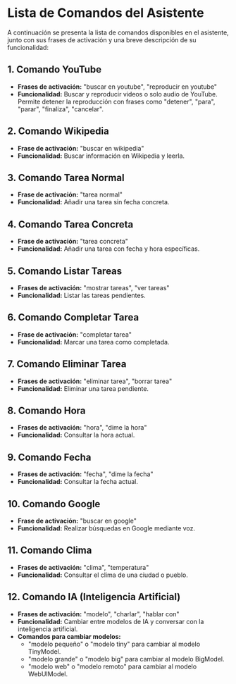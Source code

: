 # Lista de Comandos del Asistente

A continuación se presenta la lista de comandos disponibles en el asistente, junto con sus frases de activación y una breve descripción de su funcionalidad:

## 1. Comando YouTube
- **Frases de activación:** "buscar en youtube", "reproducir en youtube"
- **Funcionalidad:** Buscar y reproducir videos o solo audio de YouTube. Permite detener la reproducción con frases como "detener", "para", "parar", "finaliza", "cancelar".

## 2. Comando Wikipedia
- **Frase de activación:** "buscar en wikipedia"
- **Funcionalidad:** Buscar información en Wikipedia y leerla.

## 3. Comando Tarea Normal
- **Frase de activación:** "tarea normal"
- **Funcionalidad:** Añadir una tarea sin fecha concreta.

## 4. Comando Tarea Concreta
- **Frase de activación:** "tarea concreta"
- **Funcionalidad:** Añadir una tarea con fecha y hora específicas.

## 5. Comando Listar Tareas
- **Frases de activación:** "mostrar tareas", "ver tareas"
- **Funcionalidad:** Listar las tareas pendientes.

## 6. Comando Completar Tarea
- **Frase de activación:** "completar tarea"
- **Funcionalidad:** Marcar una tarea como completada.

## 7. Comando Eliminar Tarea
- **Frases de activación:** "eliminar tarea", "borrar tarea"
- **Funcionalidad:** Eliminar una tarea pendiente.

## 8. Comando Hora
- **Frases de activación:** "hora", "dime la hora"
- **Funcionalidad:** Consultar la hora actual.

## 9. Comando Fecha
- **Frases de activación:** "fecha", "dime la fecha"
- **Funcionalidad:** Consultar la fecha actual.

## 10. Comando Google
- **Frase de activación:** "buscar en google"
- **Funcionalidad:** Realizar búsquedas en Google mediante voz.

## 11. Comando Clima
- **Frases de activación:** "clima", "temperatura"
- **Funcionalidad:** Consultar el clima de una ciudad o pueblo.

## 12. Comando IA (Inteligencia Artificial)
- **Frases de activación:** "modelo", "charlar", "hablar con"
- **Funcionalidad:** Cambiar entre modelos de IA y conversar con la inteligencia artificial.
- **Comandos para cambiar modelos:**
  - "modelo pequeño" o "modelo tiny" para cambiar al modelo TinyModel.
  - "modelo grande" o "modelo big" para cambiar al modelo BigModel.
  - "modelo web" o "modelo remoto" para cambiar al modelo WebUIModel.
